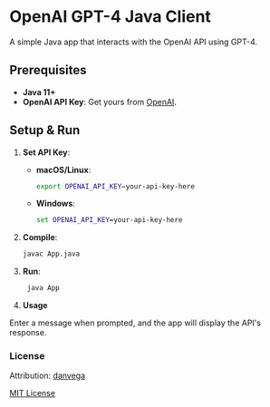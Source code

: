 # OpenAI GPT-4 Java Client

A simple Java app that interacts with the OpenAI API using GPT-4.

## Prerequisites

- **Java 11+**
- **OpenAI API Key**: Get yours from [OpenAI](https://platform.openai.com/signup).

## Setup & Run

1. **Set API Key**:
   - **macOS/Linux**:

     ```sh
     export OPENAI_API_KEY=your-api-key-here
     ```

   - **Windows**:

     ```cmd
     set OPENAI_API_KEY=your-api-key-here
     ```

2. **Compile**:

   ```sh
   javac App.java
   ```

3. **Run**:

   ```sh
    java App
    ```

4. **Usage**

Enter a message when prompted, and the app will display the API's response.

### License

Attribution: [danvega](https://github.com/danvega/hello-gpt)

[MIT License](LICENSE)

